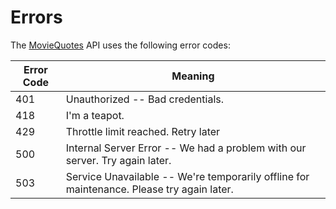 # Errors

<!-- <aside class="notice">This error section is stored in a separate file in `includes/_errors.md`. Slate allows you to optionally separate out your docs into many files...just save them to the `includes` folder and add them to the top of your `index.md`'s frontmatter. Files are included in the order listed.</aside> -->

The <a href="http://movie-quotes-app.herokuapp.com" target="_blank">MovieQuotes</a> API uses the following error codes:


Error Code | Meaning
---------- | -------
401 | Unauthorized -- Bad credentials.
418 | I'm a teapot.
429 | Throttle limit reached. Retry later
500 | Internal Server Error -- We had a problem with our server. Try again later.
503 | Service Unavailable -- We're temporarily offline for maintenance. Please try again later.
